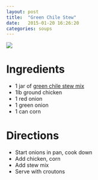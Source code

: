 ```yaml
---
layout: post
title:  "Green Chile Stew"
date:   2015-01-20 16:26:20
categories: soups
---
```


![]({{site.baseurl}}/images/green-chile-stew.jpg)

# Ingredients

- 1 jar of [green chile stew mix](http://amzn.to/1KYXSjo)
- 1lb ground chicken
- 1 red onion
- 1 green onion
- 1 can corn

# Directions

- Start onions in pan, cook down
- Add chicken, corn
- Add stew mix
- Serve with croutons